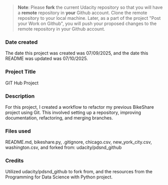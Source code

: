 >**Note**: Please **fork** the current Udacity repository so that you will have a **remote** repository in **your** Github account. Clone the remote repository to your local machine. Later, as a part of the project "Post your Work on Github", you will push your proposed changes to the remote repository in your Github account.

### Date created
The date this project was created was 07/09/2025, and the date this README was updated was 07/10/2025.

### Project Title
GIT Hub Project

### Description
For this project, I created a workflow to refactor my previous BikeShare project using Git. This involved setting up a repository, improving documentation, refactoring, and merging branches.

### Files used
README.md, bikeshare.py, .gitignore, chicago.csv, new_york_city.csv, washington.csv, and forked from: udacity/pdsnd_github

### Credits
Utilized udacity/pdsnd_github to fork from, and the resources from the Programming for Data Science with Python project.

